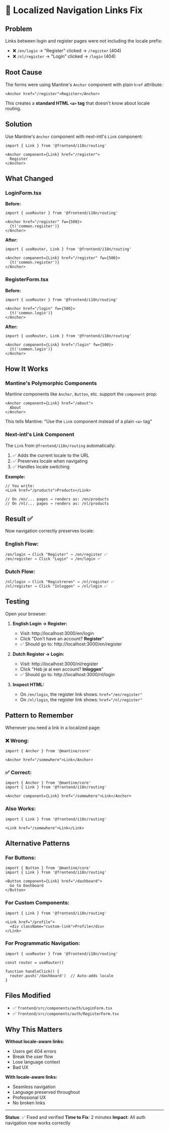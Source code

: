 # 🔗 Localized Navigation Links Fix

## Problem
Links between login and register pages were not including the locale prefix:
- ❌ `/en/login` → "Register" clicked → `/register` (404)
- ❌ `/nl/register` → "Login" clicked → `/login` (404)

## Root Cause
The forms were using Mantine's `Anchor` component with plain `href` attribute:

```tsx
<Anchor href="/register">Register</Anchor>
```

This creates a **standard HTML `<a>` tag** that doesn't know about locale routing.

## Solution
Use Mantine's `Anchor` component with next-intl's `Link` component:

```tsx
import { Link } from '@frontend/i18n/routing'

<Anchor component={Link} href="/register">
  Register
</Anchor>
```

## What Changed

### LoginForm.tsx
**Before:**
```tsx
import { useRouter } from '@frontend/i18n/routing'

<Anchor href="/register" fw={500}>
  {t('common.register')}
</Anchor>
```

**After:**
```tsx
import { useRouter, Link } from '@frontend/i18n/routing'

<Anchor component={Link} href="/register" fw={500}>
  {t('common.register')}
</Anchor>
```

### RegisterForm.tsx
**Before:**
```tsx
import { useRouter } from '@frontend/i18n/routing'

<Anchor href="/login" fw={500}>
  {t('common.login')}
</Anchor>
```

**After:**
```tsx
import { useRouter, Link } from '@frontend/i18n/routing'

<Anchor component={Link} href="/login" fw={500}>
  {t('common.login')}
</Anchor>
```

## How It Works

### Mantine's Polymorphic Components
Mantine components like `Anchor`, `Button`, etc. support the `component` prop:

```tsx
<Anchor component={Link} href="/about">
  About
</Anchor>
```

This tells Mantine: "Use the `Link` component instead of a plain `<a>` tag"

### Next-intl's Link Component
The `Link` from `@frontend/i18n/routing` automatically:
1. ✅ Adds the current locale to the URL
2. ✅ Preserves locale when navigating
3. ✅ Handles locale switching

**Example:**
```tsx
// You write:
<Link href="/products">Products</Link>

// On /en/... pages → renders as: /en/products
// On /nl/... pages → renders as: /nl/products
```

## Result ✅

Now navigation correctly preserves locale:

### English Flow:
```
/en/login → Click "Register" → /en/register ✅
/en/register → Click "Login" → /en/login ✅
```

### Dutch Flow:
```
/nl/login → Click "Registreren" → /nl/register ✅
/nl/register → Click "Inloggen" → /nl/login ✅
```

## Testing

Open your browser:

1. **English Login → Register:**
   - Visit: http://localhost:3000/en/login
   - Click "Don't have an account? **Register**"
   - ✅ Should go to: http://localhost:3000/en/register

2. **Dutch Register → Login:**
   - Visit: http://localhost:3000/nl/register
   - Click "Heb je al een account? **Inloggen**"
   - ✅ Should go to: http://localhost:3000/nl/login

3. **Inspect HTML:**
   - On `/en/login`, the register link shows: `href="/en/register"`
   - On `/nl/login`, the register link shows: `href="/nl/register"`

## Pattern to Remember

Whenever you need a link in a localized page:

### ❌ Wrong:
```tsx
import { Anchor } from '@mantine/core'

<Anchor href="/somewhere">Link</Anchor>
```

### ✅ Correct:
```tsx
import { Anchor } from '@mantine/core'
import { Link } from '@frontend/i18n/routing'

<Anchor component={Link} href="/somewhere">Link</Anchor>
```

### Also Works:
```tsx
import { Link } from '@frontend/i18n/routing'

<Link href="/somewhere">Link</Link>
```

## Alternative Patterns

### For Buttons:
```tsx
import { Button } from '@mantine/core'
import { Link } from '@frontend/i18n/routing'

<Button component={Link} href="/dashboard">
  Go to Dashboard
</Button>
```

### For Custom Components:
```tsx
import { Link } from '@frontend/i18n/routing'

<Link href="/profile">
  <div className="custom-link">Profile</div>
</Link>
```

### For Programmatic Navigation:
```tsx
import { useRouter } from '@frontend/i18n/routing'

const router = useRouter()

function handleClick() {
  router.push('/dashboard')  // Auto-adds locale
}
```

## Files Modified

- ✅ `frontend/src/components/auth/LoginForm.tsx`
- ✅ `frontend/src/components/auth/RegisterForm.tsx`

## Why This Matters

**Without locale-aware links:**
- Users get 404 errors
- Break the user flow
- Lose language context
- Bad UX

**With locale-aware links:**
- Seamless navigation
- Language preserved throughout
- Professional UX
- No broken links

---

**Status**: ✅ Fixed and verified
**Time to Fix**: 2 minutes
**Impact**: All auth navigation now works correctly
